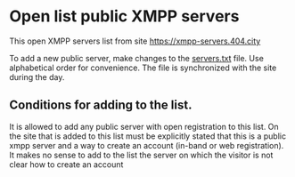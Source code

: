 

# Open list public XMPP servers

This open XMPP servers list from site https://xmpp-servers.404.city

To add a new public server, make changes to the [servers.txt](https://github.com/E-404/xmpp-servers/blob/master/servers.txt) file.  Use alphabetical order for convenience.
The file is synchronized with the site during the day.

## Conditions for adding to the list.
It is allowed to add any public server with open registration to this list.  On the site that is added to this list must be explicitly stated that this is a public xmpp server and a way to create an account (in-band or web registration).
It makes no sense to add to the list the server on which the visitor is not clear how to create an account




